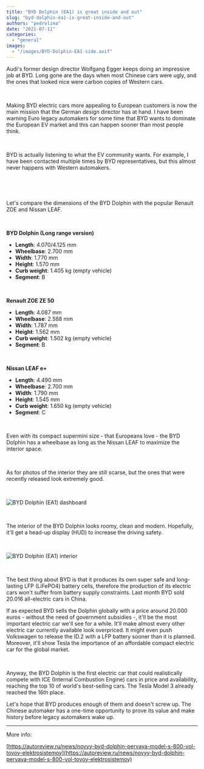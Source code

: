 ```yaml
---
title: "BYD Dolphin (EA1) is great inside and out"
slug: "byd-dolphin-ea1-is-great-inside-and-out"
authors: "pedrolima"
date: "2021-07-11"
categories: 
  - "general"
images: 
  - "/images/BYD-Dolphin-EA1-side.avif"
---
```


Audi's former design director Wolfgang Egger keeps doing an impressive job at BYD. Long gone are the days when most Chinese cars were ugly, and the ones that looked nice were carbon copies of Western cars.

 

Making BYD electric cars more appealing to European customers is now the main mission that the German design director has at hand. I have been warning Euro legacy automakers for some time that BYD wants to dominate the European EV market and this can happen sooner than most people think.

 

BYD is actually listening to what the EV community wants. For example, I have been contacted multiple times by BYD representatives, but this almost never happens with Western automakers.

 

 

Let's compare the dimensions of the BYD Dolphin with the popular Renault ZOE and Nissan LEAF.

 

**BYD Dolphin (Long range version)**

- **Length**: 4.070/4.125 mm
- **Wheelbase**: 2.700 mm
- **Width**: 1.770 mm
- **Height**: 1.570 mm
- **Curb weight**: 1.405 kg (empty vehicle)
- **Segment**: B

 

**Renault ZOE ZE 50**

- **Length**: 4.087 mm
- **Wheelbase**: 2.588 mm
- **Width**: 1.787 mm
- **Height**: 1.562 mm
- **Curb weight**: 1.502 kg (empty vehicle)
- **Segment**: B

 

**Nissan LEAF e+**

- **Length**: 4.490 mm
- **Wheelbase**: 2.700 mm
- **Width**: 1.790 mm
- **Height**: 1.545 mm
- **Curb weight**: 1.650 kg (empty vehicle)
- **Segment**: C

 

Even with its compact supermini size - that Europeans love - the BYD Dolphin has a wheelbase as long as the Nissan LEAF to maximize the interior space.

 

As for photos of the interior they are still scarse, but the ones that were recently released look extremely good.

 

![BYD Dolphin (EA1) dashboard](images/BYD-Dolphin-EA1-dashboard.avif)

 

The interior of the BYD Dolphin looks roomy, clean and modern. Hopefully, it'll get a head-up display (HUD) to increase the driving safety.

 

![BYD Dolphin (EA1) interior](images/BYD-Dolphin-EA1-interior.avif)

 

The best thing about BYD is that it produces its own super safe and long-lasting LFP (LiFePO4) battery cells, therefore the production of its electric cars won't suffer from battery supply constraints. Last month BYD sold 20.016 all-electric cars in China.

If as expected BYD sells the Dolphin globally with a price around 20.000 euros - without the need of government subsidies -, it'll be the most important electric car we'll see for a while. It'll make almost every other electric car currently available look overpriced. It might even push Volkswagen to release the ID.2 with a LFP battery sooner than it is planned. Moreover, it'll show Tesla the importance of an affordable compact electric car for the global market.

 

Anyway, the BYD Dolphin is the first electric car that could realistically compete with ICE (Internal Combustion Engine) cars in price and availability, reaching the top 10 of world's best-selling cars. The Tesla Model 3 already reached the 16th place.

Let's hope that BYD produces enough of them and doesn't screw up. The Chinese automaker has a one-time opportunity to prove its value and make history before legacy automakers wake up.

---

More info:

[https://autoreview.ru/news/novyy-byd-dolphin-pervaya-model-s-800-vol-tovoy-elektrosistemoy](https://autoreview.ru/news/novyy-byd-dolphin-pervaya-model-s-800-vol-tovoy-elektrosistemoy)
